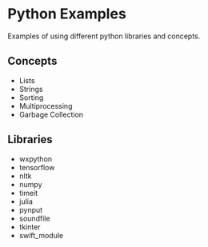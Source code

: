 # Python Examples

Examples of using different python libraries and concepts.

## Concepts

- Lists
- Strings
- Sorting
- Multiprocessing
- Garbage Collection

## Libraries

- wxpython
- tensorflow
- nltk
- numpy
- timeit
- julia
- pynput
- soundfile
- tkinter
- swift_module
